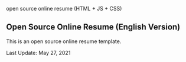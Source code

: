 
open source online resume (HTML + JS + CSS)

<h2>Open Source Online Resume (English Version)</h2>

This is an open source online resume template.

Last Update: May 27, 2021





